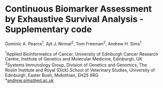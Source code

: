 Continuous Biomarker Assessment by Exhaustive Survival Analysis - Supplementary code
============
Dominic A. Pearce<sup>1</sup>, Ajit J. Nirmal<sup>2</sup>, Tom Freeman<sup>2</sup>, Andrew H. Sims<sup>1</sup>

<sup>1</sup>Applied Bioinformatics of Cancer, University of Edinburgh Cancer Research Centre, Institute of Genetics and Molecular Medicine, Edinburgh, UK <sup>2</sup>Systems Immunology Group, Division of Genetics and Genomics, The Roslin Institute and Royal (Dick) School of Veterinary Studies, University of Edinburgh, Easter Bush, Midlothian, EH25 9RG  
\*andrew.sims@ed.ac.uk 

